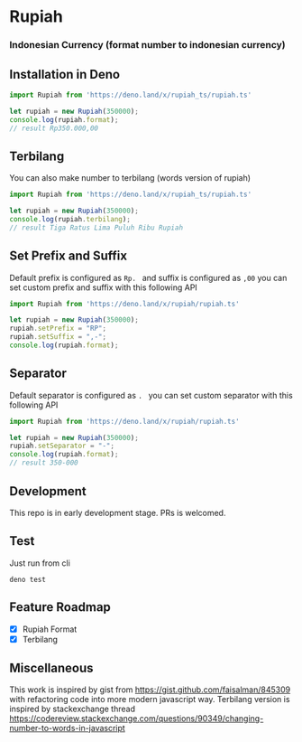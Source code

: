 # Rupiah
### Indonesian Currency (format number to indonesian currency)

## **Installation in Deno**
```ts
import Rupiah from 'https://deno.land/x/rupiah_ts/rupiah.ts'

let rupiah = new Rupiah(350000);
console.log(rupiah.format);
// result Rp350.000,00
```
## **Terbilang**
You can also make number to terbilang (words version of rupiah)
```ts
import Rupiah from 'https://deno.land/x/rupiah_ts/rupiah.ts'

let rupiah = new Rupiah(350000);
console.log(rupiah.terbilang);
// result Tiga Ratus Lima Puluh Ribu Rupiah
```

## **Set Prefix and Suffix**
Default prefix is configured as ```Rp. ``` and suffix is configured as ```,00``` you can set custom prefix and suffix with this following API

```ts
import Rupiah from 'https://deno.land/x/rupiah/rupiah.ts'

let rupiah = new Rupiah(350000);
rupiah.setPrefix = "RP";
rupiah.setSuffix = ",-";
console.log(rupiah.format);
```

## **Separator**
Default separator is configured as ```. ``` you can set custom separator with this following API

```ts
import Rupiah from 'https://deno.land/x/rupiah/rupiah.ts'

let rupiah = new Rupiah(350000);
rupiah.setSeparator = "-";
console.log(rupiah.format);
// result 350-000
```

## **Development**
This repo is in early development stage. PRs is welcomed.

## **Test**
Just run from cli
```
deno test
```

## Feature Roadmap 

- [x] Rupiah Format
- [x] Terbilang

## **Miscellaneous**
This work is inspired by gist from https://gist.github.com/faisalman/845309 with refactoring code into more modern javascript way. Terbilang version is inspired by stackexchange thread https://codereview.stackexchange.com/questions/90349/changing-number-to-words-in-javascript
